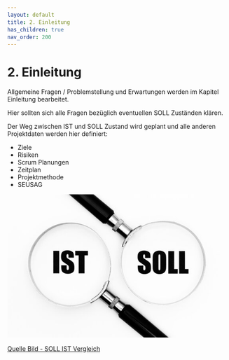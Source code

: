 ```yaml
---
layout: default
title: 2. Einleitung
has_children: true
nav_order: 200
---
```


# 2. Einleitung

Allgemeine Fragen / Problemstellung und Erwartungen werden im Kapitel Einleitung bearbeitet.

Hier sollten sich alle Fragen bezüglich eventuellen SOLL Zuständen klären.

Der Weg zwischen IST und SOLL Zustand wird geplant und alle anderen Projektdaten werden hier definiert:

- Ziele
- Risiken
- Scrum Planungen
- Zeitplan
- Projektmethode
- SEUSAG

![SOLL IST Vergleich](../ressources/images/projectmanagement/vergleich.jpg)

[Quelle Bild - SOLL IST Vergleich](../anhang/quellen.html#515-soll-ist-vergleich)
